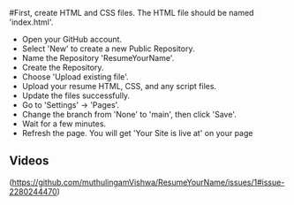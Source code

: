 #First, create HTML and CSS files. The HTML file should be named 'index.html'.
- Open your GitHub account.
- Select 'New' to create a new Public Repository.
- Name the Repository 'ResumeYourName'.
- Create the Repository.
- Choose 'Upload existing file'.
- Upload your resume HTML, CSS, and any script files.
- Update the files successfully.
- Go to 'Settings' -> 'Pages'.
- Change the branch from 'None' to 'main', then click 'Save'.
- Wait for a few minutes.
- Refresh the page. You will get 'Your Site is live at' on your page

## Videos
(https://github.com/muthulingamVishwa/ResumeYourName/issues/1#issue-2280244470)

